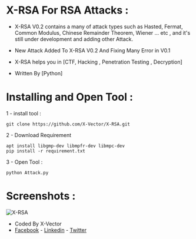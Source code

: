 # X-RSA For RSA Attacks :
- X-RSA V0.2 contains a many of attack types such as Hasted, Fermat, Common Modulus, Chinese Remainder Theorem, Wiener ... etc , and it's still under development and adding other Attack. 

- New Attack Added To X-RSA V0.2 And Fixing Many Error in V0.1

- X-RSA helps you in [CTF, Hacking , Penetration Testing , Decryption]

- Written By [Python]

# Installing and Open Tool :
1 - install tool : 
```
git clone https://github.com/X-Vector/X-RSA.git
```
2 - Download Requirement
```
apt install libgmp-dev libmpfr-dev libmpc-dev
pip install -r requirement.txt
```
3 - Open Tool :
```
python Attack.py
```
# Screenshots :

![X-RSA](https://e.top4top.net/p_1073esqyv1.png "X-RSA in Action")

- Coded By X-Vector
- [Facebook](https://www.facebook.com/X.Vector1) - [Linkedin](https://www.linkedin.com/in/x-vector/) - [Twitter](https://twitter.com/@XVector11)
